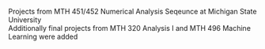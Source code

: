 Projects from MTH 451/452 Numerical Analysis Seqeunce at Michigan State University <br />
Additionally final projects from MTH 320 Analysis I and MTH 496 Machine Learning were added
